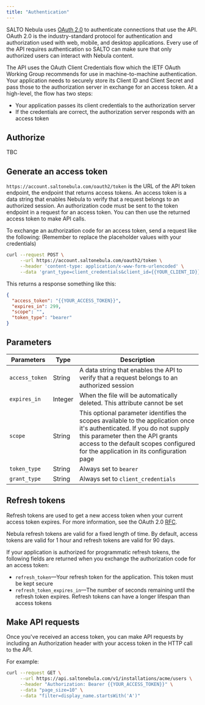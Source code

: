 ```yaml
---
title: "Authentication"
---
```


SALTO Nebula uses [OAuth 2.0](https://oauth.net/2/) to authenticate connections that use the API.
OAuth 2.0 is the industry-standard protocol for authentication and authorization used with web, mobile, and desktop applications.
Every use of the API requires authentication so SALTO can make sure that only authorized users can interact with Nebula content.

The API uses the OAuth Client Credentials flow which the IETF OAuth Working Group recommends for use in machine-to-machine authentication.
Your application needs to securely store its Client ID and Client Secret and pass those to the authorization server in exchange for an access token.
At a high-level, the flow has two steps:

* Your application passes its client credentials to the authorization server
* If the credentials are correct, the authorization server responds with an access token

## Authorize

TBC

## Generate an access token

`https://account.saltonebula.com/oauth2/token` is the URL of the API token endpoint, the endpoint that returns access tokens.
An access token is a data string that enables Nebula to verify that a request belongs to an authorized session.
An authorization code must be sent to the token endpoint in a request for an access token.
You can then use the returned access token to make API calls.

To exchange an authorization code for an access token, send a request like the following: (Remember to replace the placeholder values with your credentials)

```bash
curl --request POST \
     --url https://account.saltonebula.com/oauth2/token \
     --header 'content-type: application/x-www-form-urlencoded' \
     --data 'grant_type=client_credentials&client_id={{YOUR_CLIENT_ID}}&client_secret={{YOUR_CLIENT_SECRET}}'
```

This returns a response something like this:

```json
{
  "access_token": "{{YOUR_ACCESS_TOKEN}}",
  "expires_in": 299,
  "scope": "",
  "token_type": "bearer"
}
```

## Parameters

|Parameters|Type|Description|
|---|---|---|
|`access_token`|String|A data string that enables the API to verify that a request belongs to an authorized session|
|`expires_in`|Integer|When the file will be automatically deleted. This attribute cannot be set|
|`scope`|String|This optional parameter identifies the scopes available to the application once it's authenticated. If you do not supply this parameter then the API grants access to the default scopes configured for the application in its configuration page|
|`token_type`|String|Always set to `bearer`|
|`grant_type`|String|Always set to `client_credentials`|

## Refresh tokens

Refresh tokens are used to get a new access token when your current access token expires.
For more information, see the OAuth 2.0 [RFC](https://tools.ietf.org/html/rfc6749#section-1.5).

Nebula refresh tokens are valid for a fixed length of time.
By default, access tokens are valid for 1 hour and refresh tokens are valid for 90 days.

If your application is authorized for programmatic refresh tokens, the following fields are returned when you exchange the authorization code for an access token:

* `refresh_token`—Your refresh token for the application. This token must be kept secure
* `refresh_token_expires_in`—The number of seconds remaining until the refresh token expires. Refresh tokens can have a longer lifespan than access tokens

## Make API requests

Once you've received an access token, you can make API requests by including an Authorization header with your access token in the HTTP call to the API.

For example:

```bash
curl --request GET \
     --url https://api.saltonebula.com/v1/installations/acme/users \
     --header "Authorization: Bearer {{YOUR_ACCESS_TOKEN}}" \
     --data "page_size=10" \
     --data "filter=display_name.startsWith('A')"
```
